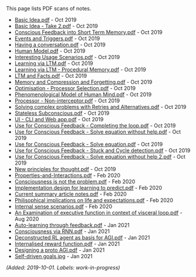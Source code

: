 This page lists PDF scans of notes.
* [Basic Idea.pdf](files/archive/Basic-Idea.pdf) - Oct 2019
* [Basic Idea - Take 2.pdf](files/archive/Basic-Idea-Take-2.pdf) - Oct 2019
* [Conscious Feedback into Short Term Memory.pdf](files/archive/Conscious-Feedback-into-Short-Term-Memory.pdf) - Oct 2019
* [Events and Triggers.pdf](files/archive/Events-and-Triggers.pdf) - Oct 2019
* [Having a conversation.pdf](files/archive/Having-a-conversation.pdf) - Oct 2019
* [Human Model.pdf](files/archive/Human-Model.pdf) - Oct 2019
* [Interesting Usage Scenarios.pdf](files/archive/Interesting-Usage-Scenarios.pdf) - Oct 2019
* [Learning via LTM.pdf](files/archive/Learning-via-LTM.pdf) - Oct 2019
* [Learning via LTM - Procedural Memory.pdf](files/archive/Learning-via-LTM;-Procedural-Memory.pdf) - Oct 2019
* [LTM and Facts.pdf](files/archive/LTM-and-Facts.pdf) - Oct 2019
* [Memory and Compression and Forgetting.pdf](files/archive/Memory-and-Compression-and-Forgetting.pdf) - Oct 2019
* [Optimisation - Processor Selection.pdf](files/archive/Optimisation;-Processor-Selection.pdf) - Oct 2019
* [Phenomenological Model of Human Mind.pdf](files/archive/Phenomenological-Model-of-Human-Mind.pdf) - Oct 2019
* [Processor - Non-interceptor.pdf](files/archive/Processor;-Non-Interceptor.pdf) - Oct 2019
* [Solving complex problems with Retries and Alternatives.pdf](files/archive/Solving-complex-problems-with-Retries-and-Alternatives.pdf) - Oct 2019
* [Stateless Subconscious.pdf](files/archive/Stateless-Subconscious.pdf) - Oct 2019
* [UI - CLI and Web app.pdf](files/archive/UI-CLI-and-Web-app.pdf) - Oct 2019
* [Use for Conscious Feedback - Completing the loop.pdf](files/archive/Use-for-Conscious-Feedback;-Completing-the-Loop.pdf) - Oct 2019
* [Use for Conscious Feedback - Solve equation without help.pdf](files/archive/Use-for-Conscious-Feedback;-Solve-equation-without-help.pdf) - Oct 2019
* [Use for Conscious Feedback - Solve equation.pdf](files/archive/Use-for-Conscious-Feedback;-Solve-equation.pdf) - Oct 2019
* [Use for Conscious Feedback - Stuck and Cycle detection.pdf](files/archive/Use-for-Conscious-Feedback;-Stuck-and-Cycle-detection.pdf) - Oct 2019
* [Use for Conscious Feedback - Solve equation without help 2.pdf](files/archive/Use-for-Conscious-Feedback;-Solve-equation-without-help-2.pdf) - Oct 2019
* [New principles for thought.pdf](files/archive/New-principles-for-thought.pdf) - Oct 2019
* [Properties-and-Interactions.pdf](files/archive/2020-02-23-Properties-and-Interactions.pdf) - Feb 2020
* [Consciousness is not the problem.pdf](files/archive/2020-02-23-Consciousness-is-not-the-problem.pdf) - Feb 2020
* [Implementation design for learning to predict.pdf](files/archive/2020-02-23-Implementation-design-for-learning-to-predict.pdf) - Feb 2020
* [Current summary article notes.pdf](files/archive/2020-02-23-Current-summary-article-notes.pdf) - Feb 2020
* [Philisophical implications on life and expectations.pdf](files/archive/2020-02-23-Philisophical-implications-on-life-and-expectations.pdf) - Feb 2020
* [Internal sense scenarios.pdf](files/archive/2020-02-28-Internal-Sense-Scenarios.pdf) - Feb 2020
* [An Examination of executive function in context of visceral loop.pdf](files/archive/2020-08-26-Examination-of-executive-function-in-context-of-visceral-loop.pdf) - Aug 2020
* [Auto-learning through feedback.pdf](files/archive/2021-01-10-Auto-learning-through-feedback.pdf) - Jan 2021
* [Consciousness via RNN.pdf](files/archive/2021-01-10-Consciousness-via-RNN.pdf) - Jan 2021
* [Deconstructed RL agent as basis for AGI.pdf](files/archive/2021-01-10-Deconstructed-RL-agent-as-basis-for-AGI.pdf) - Jan 2021
* [Internalised reward function.pdf](files/archive/2021-01-10-Internalised-reward-function.pdf) - Jan 2021
* [Designing a proto AGI.pdf](files/archive/2021-01-27-Designing-a-proto-AGI.pdf) - Jan 2021
* [Self-driven goals.jpg](files/archive/2021-01-30-Self-driven-goals.jpg) - Jan 2021

_(Added: 2019-10-01. Labels: work-in-progress)_
